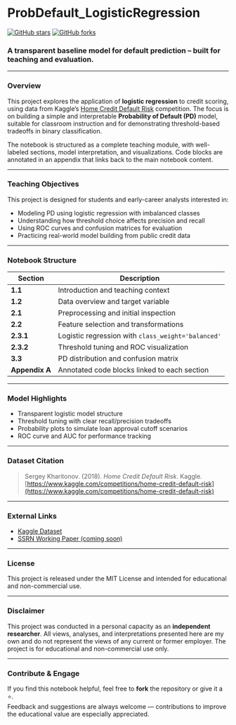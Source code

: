 # ProbDefault_LogisticRegression

[![GitHub stars](https://img.shields.io/github/stars/Chengyueminga/ProbDefault_LogisticRegression?style=social)](https://github.com/Chengyueminga/ProbDefault_LogisticRegression/stargazers)
[![GitHub forks](https://img.shields.io/github/forks/Chengyueminga/ProbDefault_LogisticRegression?style=social)](https://github.com/Chengyueminga/ProbDefault_LogisticRegression/network/members)

### A transparent baseline model for default prediction – built for teaching and evaluation.

---

### Overview

This project explores the application of **logistic regression** to credit scoring, using data from Kaggle’s [Home Credit Default Risk](https://www.kaggle.com/competitions/home-credit-default-risk) competition. The focus is on building a simple and interpretable **Probability of Default (PD)** model, suitable for classroom instruction and for demonstrating threshold-based tradeoffs in binary classification.

The notebook is structured as a complete teaching module, with well-labeled sections, model interpretation, and visualizations. Code blocks are annotated in an appendix that links back to the main notebook content.

---

### Teaching Objectives

This project is designed for students and early-career analysts interested in:

- Modeling PD using logistic regression with imbalanced classes
- Understanding how threshold choice affects precision and recall
- Using ROC curves and confusion matrices for evaluation
- Practicing real-world model building from public credit data

---

### Notebook Structure

| Section | Description |
|---------|-------------|
| **1.1** | Introduction and teaching context |
| **1.2** | Data overview and target variable |
| **2.1** | Preprocessing and initial inspection |
| **2.2** | Feature selection and transformations |
| **2.3.1** | Logistic regression with `class_weight='balanced'` |
| **2.3.2** | Threshold tuning and ROC visualization |
| **3.3** | PD distribution and confusion matrix |
| **Appendix A** | Annotated code blocks linked to each section |

---

### Model Highlights

- Transparent logistic model structure  
- Threshold tuning with clear recall/precision tradeoffs  
- Probability plots to simulate loan approval cutoff scenarios  
- ROC curve and AUC for performance tracking

---

### Dataset Citation

> Sergey Kharitonov. (2018). *Home Credit Default Risk*. Kaggle.  
> [https://www.kaggle.com/competitions/home-credit-default-risk](https://www.kaggle.com/competitions/home-credit-default-risk)

---

### External Links

- [Kaggle Dataset](https://www.kaggle.com/competitions/home-credit-default-risk)  
- [SSRN Working Paper (coming soon)](#)

---

### License

This project is released under the MIT License and intended for educational and non-commercial use.

---

### Disclaimer

This project was conducted in a personal capacity as an **independent researcher**. All views, analyses, and interpretations presented here are my own and do not represent the views of any current or former employer. The project is for educational and non-commercial use only.

---

### Contribute & Engage

If you find this notebook helpful, feel free to **fork** the repository or give it a ⭐️.  
Feedback and suggestions are always welcome — contributions to improve the educational value are especially appreciated.

